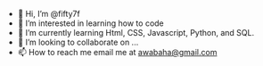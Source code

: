 - 👋 Hi, I’m @fifty7f
- 👀 I’m interested in learning how to code
- 🌱 I’m currently learning Html, CSS, Javascript, Python, and SQL.
- 💞️ I’m looking to collaborate on ...
- 📫 How to reach me email me at awabaha@gmail.com

<!---
fifty7f/fifty7f is a ✨ special ✨ repository because its `README.md` (this file) appears on your GitHub profile.
You can click the Preview link to take a look at your changes.
--->
